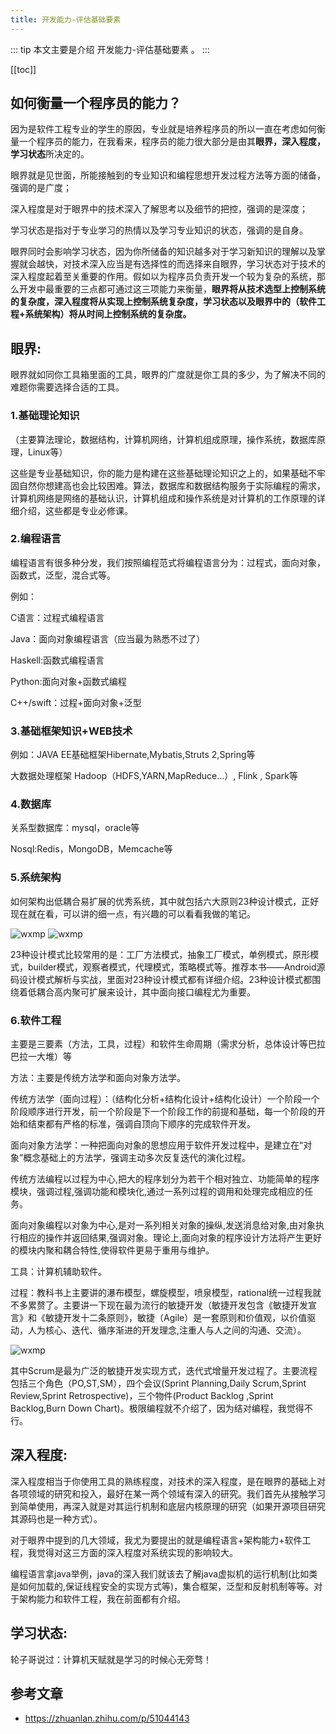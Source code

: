 ```yaml
---
title: 开发能力-评估基础要素
---
```


::: tip
本文主要是介绍 开发能力-评估基础要素 。
:::

[[toc]]

## 如何衡量一个程序员的能力？


因为是软件工程专业的学生的原因，专业就是培养程序员的所以一直在考虑如何衡量一个程序员的能力，在我看来，程序员的能力很大部分是由其**眼界，深入程度，学习状态**所决定的。

眼界就是见世面，所能接触到的专业知识和编程思想开发过程方法等方面的储备，强调的是广度；

深入程度是对于眼界中的技术深入了解思考以及细节的把控，强调的是深度；

学习状态是指对于专业学习的热情以及学习专业知识的状态，强调的是自身。

眼界同时会影响学习状态，因为你所储备的知识越多对于学习新知识的理解以及掌握就会越快，对技术深入应当是有选择性的而选择来自眼界，学习状态对于技术的深入程度起着至关重要的作用。假如以为程序员负责开发一个较为复杂的系统，那么开发中最重要的三点都可通过这三项能力来衡量，**眼界将从技术选型上控制系统的复杂度，深入程度将从实现上控制系统复杂度，学习状态以及眼界中的（软件工程+系统架构）将从时间上控制系统的复杂度。**

## **眼界**:

眼界就如同你工具箱里面的工具，眼界的广度就是你工具的多少，为了解决不同的难题你需要选择合适的工具。

### 1.**基础理论知识**
（主要算法理论，数据结构，计算机网络，计算机组成原理，操作系统，数据库原理，Linux等）

这些是专业基础知识，你的能力是构建在这些基础理论知识之上的，如果基础不牢固自然你想建高也会比较困难。算法，数据库和数据结构服务于实际编程的需求，计算机网络是网络的基础认识，计算机组成和操作系统是对计算机的工作原理的详细介绍，这些都是专业必修课。

### 2.**编程语言**

编程语言有很多种分发，我们按照编程范式将编程语言分为：过程式，面向对象，函数式，泛型，混合式等。

例如：

C语言：过程式编程语言

Java：面向对象编程语言（应当最为熟悉不过了）

Haskell:函数式编程语言

Python:面向对象+函数式编程

C++/swift：过程+面向对象+泛型

### 3.**基础框架知识+WEB技术**

例如：JAVA EE基础框架Hibernate,Mybatis,Struts 2,Spring等

大数据处理框架 Hadoop（HDFS,YARN,MapReduce...）, Flink , Spark等

### 4.**数据库**

关系型数据库：mysql，oracle等

Nosql:Redis，MongoDB，Memcache等

### 5.**系统架构**

如何架构出低耦合易扩展的优秀系统，其中就包括六大原则23种设计模式，正好现在就在看，可以讲的细一点，有兴趣的可以看看我做的笔记。

<img class= "zoom-custom-imgs" :src="$withBase('/assets/img/dev/abilityevaluation/basic-1.png')" alt="wxmp">


<img class= "zoom-custom-imgs" :src="$withBase('/assets/img/dev/abilityevaluation/basic-2.png')" alt="wxmp">



23种设计模式比较常用的是：工厂方法模式，抽象工厂模式，单例模式，原形模式，builder模式，观察者模式，代理模式，策略模式等。推荐本书——Android源码设计模式解析与实战，里面对23种设计模式都有详细介绍。23种设计模式都围绕着低耦合高内聚可扩展来设计，其中面向接口编程尤为重要。

### 6.**软件工程**

主要是三要素（方法，工具，过程）和软件生命周期（需求分析，总体设计等巴拉巴拉一大堆）等

方法：主要是传统方法学和面向对象方法学。

传统方法学（面向过程）：（结构化分析+结构化设计+结构化设计）一个阶段一个阶段顺序进行开发，前一个阶段是下一个阶段工作的前提和基础，每一个阶段的开始和结束都有严格的标准，强调自顶向下顺序的完成软件开发。

面向对象方法学：一种把面向对象的思想应用于软件开发过程中，是建立在“对象”概念基础上的方法学，强调主动多次反复迭代的演化过程。

传统方法编程以过程为中心,把大的程序划分为若干个相对独立、功能简单的程序模块，强调过程,强调功能和模块化,通过一系列过程的调用和处理完成相应的任务。

面向对象编程以对象为中心,是对一系列相关对象的操纵,发送消息给对象,由对象执行相应的操作并返回结果,强调对象。理论上,面向对象的程序设计方法将产生更好的模块内聚和耦合特性,使得软件更易于重用与维护。



工具：计算机辅助软件。



过程：教科书上主要讲的瀑布模型，螺旋模型，喷泉模型，rational统一过程我就不多累赘了。主要讲一下现在最为流行的敏捷开发（敏捷开发包含《敏捷开发宣言》和《敏捷开发十二条原则》，敏捷（Agile）是一套原则和价值观，以价值驱动，人为核心、迭代、循序渐进的开发理念,注重人与人之间的沟通、交流）。

<img class= "zoom-custom-imgs" :src="$withBase('/assets/img/dev/abilityevaluation/basic-3.png')" alt="wxmp">

其中Scrum是最为广泛的敏捷开发实现方式，迭代式增量开发过程了。主要流程包括三个角色（PO,ST,SM），四个会议(Sprint Planning,Daily Scrum,Sprint Review,Sprint Retrospective)，三个物件(Product Backlog ,Sprint Backlog,Burn Down Chart)。极限编程就不介绍了，因为结对编程，我觉得不行。





## **深入程度**:

深入程度相当于你使用工具的熟练程度，对技术的深入程度，是在眼界的基础上对各项领域的研究和投入，最好在某一两个领域有深入的研究。我们首先从接触学习到简单使用，再深入就是对其运行机制和底层内核原理的研究（如果开源项目研究其源码也是一种方式）。

对于眼界中提到的几大领域，我尤为要提出的就是编程语言+架构能力+软件工程，我觉得对这三方面的深入程度对系统实现的影响较大。

编程语言拿java举例，java的深入我们就该去了解java虚拟机的运行机制(比如类是如何加载的,保证线程安全的实现方式等)，集合框架，泛型和反射机制等等。对于架构能力和软件工程，我在前面都有介绍。



## **学习状态**:

轮子哥说过：计算机天赋就是学习的时候心无旁骛！

## 参考文章
* https://zhuanlan.zhihu.com/p/51044143